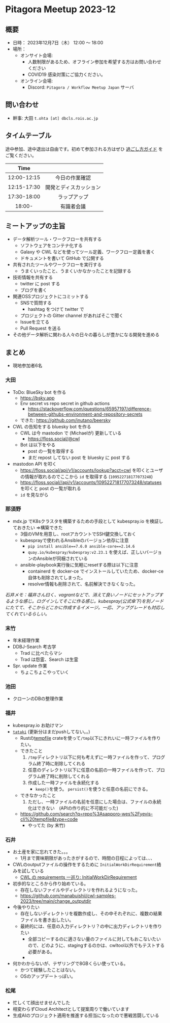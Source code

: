 # Pitagora Meetup 2023-12

## 概要

- 日時： 2023年12月7日（木） 12:00 〜 18:00
- 場所：
  - オンサイト会場:
    - 人数制限があるため、オフライン参加を希望する方はお問い合わせください
    - COVID19 感染対策にご協力ください。
  - オンライン会場:
    - Discord: `Pitagora / Workflow Meetup Japan` サーバ

## 問い合わせ

- 幹事: 大田 `t.ohta [at] dbcls.rois.ac.jp`

## タイムテーブル

途中参加、途中退出は自由です。初めて参加される方はぜひ [過ごし方ガイド](/events/meetup/whatis) をご覧ください。

|Time||
|:---:|:---:|
|12:00-12:15|今日の作業確認|
|12:15-17:30|開発とディスカッション|
|17:30-18:00|ラップアップ|
|18:00-|有識者会議|

## ミートアップの主旨

-   データ解析ツール・ワークフローを共有する
    -   ソフトウェアをコンテナ化する
    -   Galaxy や CWL などを使ってツール定義、ワークフロー定義を書く
    -   ドキュメントを書いて GitHub で公開する
-   共有されたツールやワークフローを実行する
    -   うまくいったこと、うまくいかなかったことを記録する
-   技術情報を共有する
    -   twitter に post する
    -   ブログを書く
-   関連OSSプロジェクトにコミットする
    -   SNSで質問する
        -   hashtag をつけて twitter で
    -   プロジェクトの Gitter channel があればそこで聞く
    -   Issueを立てる
    -   Pull Request を送る
-   その他データ解析に関わる人々の日々の暮らしが豊かになる開発を進める

## まとめ

- 現地参加者6名

### 大田

- ToDo: BlueSky bot を作る
    - https://bsky.app
    - Env secret vs repo secret in github actions
        - https://stackoverflow.com/questions/65957197/difference-between-githubs-environment-and-repository-secrets
    - できた: https://github.com/inutano/beersky
- CWL の告知をする bluesky bot を作る
    - CWL は今 mastodon で (Michaelが) 更新している
        - https://floss.social/@cwl
    - Bot は以下をやる
        - post の一覧を取得する
        - まだ repost してない post を bluesky に post する
- mastodon API を叩く
    - https://floss.social/api/v1/accounts/lookup?acct=cwl を叩くとユーザの情報が取れるのでここから `id` を取得する (`109522718177073248`)
    - https://floss.social//api/v1/accounts/109522718177073248/statuses を叩くと post の一覧が取れる
    - `id` を見ながら

### 那須野

- mdx.jp でK8sクラスタを構築するための手段として kubespray.io を検証しておきたい ⇒構築できた
    - 3個のVMを用意し、rootアカウントでSSH鍵交換しておく
    - kubesprayで使われるAnsibleのバージョン依存に注意
        - `pip install ansible==7.6.0 ansible-core==2.14.6 `
        - `quay.io/kubespray/kubespray:v2.23.1` を使えば、正しいバージョンのAnsibleが同梱されている
    - ansible-playbook実行後に気軽にresetする際は以下に注意
        - containerd を docker-ce でインストールしていたため、docker-ce 自体も削除されてしまった。
        - resolver情報も削除されて、名前解決できなくなった。

*石井メモ：福井さん曰く、vagrantなどで、消えて良いノードにセットアップするような感じ。ログインしてそこに作る感じ。kubespray(公式傘下)を別ノードにたてて、そこからどこかに作成するイメージ。一応、アップグレードも対応してくれているらしい。*

### 末竹

- 年末経理作業
- DDBJ-Search 考古学
    - Trad に比べたらマシ
    - Trad は怨霊、Search は生霊
- Spr. update 作業
    - ちょこちょこやっていく

### 池田

- クローンのDBの整理作業

### 福井

- kubespray.io お助けマン
- [`tataki`](https://github.com/sapporo-wes/tataki) (更新分はまだpushしてない。。)
    - Rustの[tempfile](https://docs.rs/tempfile/latest/tempfile/index.html) crateを使って`/tmp`以下にきれいに一時ファイルを作りたい。
    - できたこと
        1. `/tmp`ディレクトリ以下に何も考えずに一時ファイルを作って、プログラム終了時に削除してくれる
        2. 任意のディレクトリ以下に任意の名前の一時ファイルを作って、プログラム終了時に削除してくれる
        3. 作成した一時ファイルを永続化する
            - `keep()`を使う。 `persist()`を使うと任意の名前にできる。
    - できなかったこと
        1. ただし、一時ファイルの名前を任意にした場合は、ファイルの永続化はできない　(APIの作り的に不可能だった)
    - https://github.com/search?q=repo%3Asapporo-wes%2Fyevis-cli%20tempfile&type=code
        - やってた (by 末竹)

### 石井

- お土産を家に忘れてきた。。。
    - 1月まで賞味期限があったきがするので、時間の日程によっては、、、
- CWLのoutputファイルの操作をするために `InitialWorkDirRequirement`絡みを試している
    - [CWL の requirements 一巡り: InitialWorkDirRequirement](https://zenn.dev/tom_tan/articles/568852ad644a02)
- 初歩的なところから作り始めている。
    - 存在しないファイルやディレクトリを作れるようになった。
    - https://github.com/manabuishii/cwl-samples-2023/tree/main/change_outputdir
- 今後やりたい
    - 存在しないディレクトリを複数作成し、その中それぞれに、複数の結果ファイルを書き出したい。
    - 最終的には、任意の入力ディレクトリ？の中に出力ディレクトリを作りたい
        - 全部コピーするのに適さない量のファイルに対してもおこないたいので、どのように、stagingするのかは、cwltool以外でもテストする必要がある。
        -
- 何かわからないが、テザリングで8GBくらい使っている。
    - かつて経験したことはない。
    - OSのアップデートっぽい。

### 松尾
- 忙しくて顔出せませんでした
- 相変わらずCloud Architectとして提案周りで働いています
- 生成AIのプロジェクト適用を推進する担当になったので悪戦苦闘している
